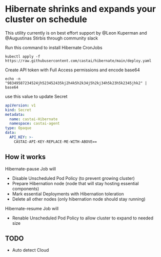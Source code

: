 # Hibernate shrinks and expands your cluster on schedule

This utility currently is on best effort support by @Leon Kuperman and @Augustinas Stirbis through community slack

Run this command to install Hibernate CronJobs
```shell
kubectl apply -f https://raw.githubusercontent.com/castai/hibernate/main/deploy.yaml
```

Create API token with Full Access permissions and encode base64
```shell
echo -n "98349587234524jh523452435kj2h4k5h2k34j5h2kj34h5k23h5k2345jhk2" | base64
```

use this value to update Secret
```yaml
apiVersion: v1
kind: Secret
metadata:
  name: castai-Hibernate
  namespace: castai-agent
type: Opaque
data:
  API_KEY: >-
    CASTAI-API-KEY-REPLACE-ME-WITH-ABOVE==
```
 

## How it works

Hibernate-pause Job will 
 - Disable Unscheduled Pod Policy (to prevent growing cluster)
 - Prepare Hibernation node (node that will stay hosting essential components)
 - Mark essential Deployments with Hibernation toleration
 - Delete all other nodes (only hibernation node should stay running)

Hibernate-resume Job will
 - Renable Unscheduled Pod Policy to allow cluster to expand to needed size

## TODO
 - Auto detect Cloud 
